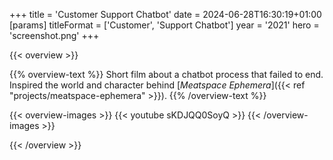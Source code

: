 +++
title = 'Customer Support Chatbot'
date = 2024-06-28T16:30:19+01:00
[params]
    titleFormat = ['Customer', 'Support Chatbot']
    year = '2021'
    hero = 'screenshot.png'
+++

{{< overview >}}

{{% overview-text %}}
Short film about a chatbot process that failed to end. Inspired the world and character behind [*Meatspace Ephemera*]({{< ref "projects/meatspace-ephemera" >}}).
{{% /overview-text %}}

{{< overview-images >}}
{{< youtube sKDJQQ0SoyQ >}}
{{< /overview-images >}}

{{< /overview >}}